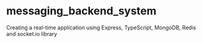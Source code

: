 # messaging_backend_system
Creating a real-time application using Express, TypeScript, MongoDB, Redis and socket.io library
